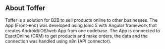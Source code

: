 ## About Toffer
Toffer is a solution for B2B to sell products online to other businesses. 
The App (Front-end) was developed using Ionic 5 with Angular framework that creates Android/iOS/web App from one codebase.
The App is connected to ExactOnline (CRM) to get products and make orders, the data and the connection was handled using n8n (API connector).
